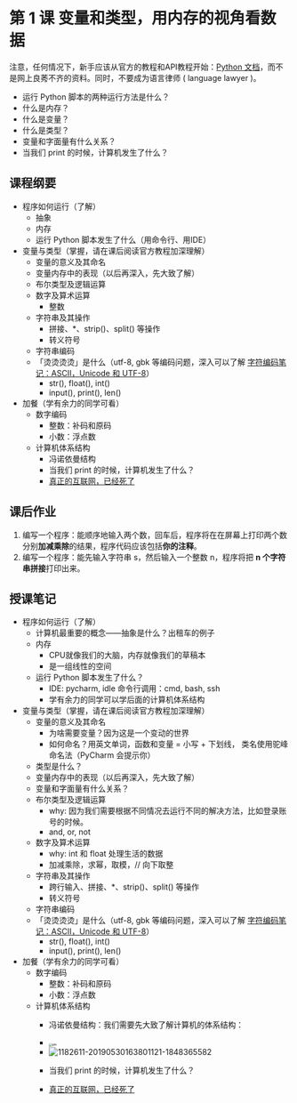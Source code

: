 # 第 1 课 变量和类型，用内存的视角看数据

注意，任何情况下，新手应该从官方的教程和API教程开始：[Python 文档](https://docs.python.org/zh-cn/3/tutorial/index.html)，而不是网上良莠不齐的资料。同时，不要成为语言律师 ( language lawyer )。

- 运行 Python 脚本的两种运行方法是什么？
- 什么是内存？
- 什么是变量？
- 什么是类型？
- 变量和字面量有什么关系？
- 当我们 print 的时候，计算机发生了什么？


## 课程纲要
- 程序如何运行（了解）
  - 抽象
  - 内存
  - 运行 Python 脚本发生了什么（用命令行、用IDE）
- 变量与类型（掌握，请在课后阅读官方教程加深理解）
  - 变量的意义及其命名
  - 变量内存中的表现（以后再深入，先大致了解）
  - 布尔类型及逻辑运算
  - 数字及算术运算
    - 整数
  - 字符串及其操作
    - 拼接、*、strip()、split() 等操作
    - 转义符号
  - 字符串编码
  - 「烫烫烫烫」是什么（utf-8, gbk 等编码问题，深入可以了解 [字符编码笔记：ASCII，Unicode 和 UTF-8](http://www.ruanyifeng.com/blog/2007/10/ascii_unicode_and_utf-8.html)）
    - str(), float(), int()
    - input(), print(), len()
- 加餐（学有余力的同学可看）
  - 数字编码
    - 整数：补码和原码
    - 小数：浮点数
  - 计算机体系结构
    - 冯诺依曼结构
    - 当我们 print 的时候，计算机发生了什么？
    - [真正的互联网，已经死了](http://benearyou.com/therealinternetisdead/)

## 课后作业

1. 编写一个程序：能顺序地输入两个数，回车后，程序将在在屏幕上打印两个数分别**加减乘除**的结果，程序代码应该包括**你的注释**。
2. 编写一个程序：能先输入字符串 s，然后输入一个整数 n，程序将把 **n 个字符串拼接**打印出来。

## 授课笔记

- 程序如何运行（了解）
  - 计算机最重要的概念——抽象是什么？出租车的例子
  - 内存
    - CPU就像我们的大脑，内存就像我们的草稿本
    - 是一组线性的空间
  - 运行 Python 脚本发生了什么？
    - IDE: pycharm, idle 命令行调用：cmd, bash, ssh
    - 学有余力的同学可以学后面的计算机体系结构
- 变量与类型（掌握，请在课后阅读官方教程加深理解）
  - 变量的意义及其命名
    - 为啥需要变量？因为这是一个变动的世界
    - 如何命名？用英文单词，函数和变量 = 小写 + 下划线， 类名使用驼峰命名法（PyCharm 会提示你）
  - 类型是什么？
  - 变量内存中的表现（以后再深入，先大致了解）
  - 变量和字面量有什么关系？
  - 布尔类型及逻辑运算
    - why: 因为我们需要根据不同情况去运行不同的解决方法，比如登录账号的时候。
    - and, or,  not
  - 数字及算术运算
    - why: int 和 float 处理生活的数据
    - 加减乘除，求幂，取模，// 向下取整
  - 字符串及其操作
    - 跨行输入、拼接、*、strip()、split() 等操作
    - 转义符号
  - 字符串编码
  - 「烫烫烫烫」是什么（utf-8, gbk 等编码问题，深入可以了解 [字符编码笔记：ASCII，Unicode 和 UTF-8](http://www.ruanyifeng.com/blog/2007/10/ascii_unicode_and_utf-8.html)）
    - str(), float(), int()
    - input(), print(), len()
- 加餐（学有余力的同学可看）
  - 数字编码
    - 整数：补码和原码
    - 小数：浮点数
  - 计算机体系结构
    - 冯诺依曼结构：我们需要先大致了解计算机的体系结构：
    - <img src="https://gitee.com/xrandx/blog-figurebed/raw/master/img/gda.jpg" alt="gda" style="zoom: 33%;" />
    - <img src="https://gitee.com/xrandx/blog-figurebed/raw/master/img/1182611-20190530163801121-1848365582.png" alt="1182611-20190530163801121-1848365582"  />
    
    - 当我们 print 的时候，计算机发生了什么？
  
    - [真正的互联网，已经死了](http://benearyou.com/therealinternetisdead/)
    

